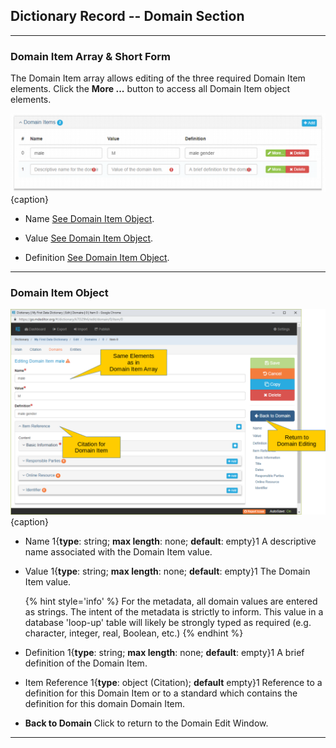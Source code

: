 ## Dictionary Record -- Domain Section
---

### Domain Item Array & Short Form

The <span class="md-panel">Domain Item</span> array allows editing of the three required <span class="md-panel">Domain Item</span> elements.  Click the <strong class="btn btn-success btn-xs"> <i class="fa fa-pencil"> </i> More ...</strong> button to access all <span class="md-panel">Domain Item</span> object elements.

![Domain Item Array](/assets/reference/edit-objects/dictionary/domains/domainItem-array.png){caption}

* <span class="md-element">Name</span> [See Domain Item Object](#domain-item-object).

* <span class="md-element">Value</span> [See Domain Item Object](#domain-item-object).  

* <span class="md-element">Definition</span> [See Domain Item Object](#domain-item-object).  

---

### Domain Item Object

![Domain Item Edit Window](/assets/reference/edit-objects/dictionary/domains/domainItem.png){caption}

* <span class="md-element">Name</span> <i class="fa fa-asterisk required" title="Required"> </i> 1{**type**: string; **max length**: none; **default**: empty}1 A descriptive name associated with the <span class="md-panel">Domain Item</span> value.

* <span class="md-element">Value</span> <i class="fa fa-asterisk required" title="Required"> </i> 1{**type**: string; **max length**: none; **default**: empty}1  The <span class="md-panel">Domain Item</span> value.  

  {% hint style='info' %}
  For the metadata, all domain values are entered as strings.  The intent of the metadata is strictly to inform.  This value in a database 'loop-up' table will likely be strongly typed as required (e.g. character, integer, real, Boolean, etc.)
  {% endhint %}

* <span class="md-element">Definition</span> <i class="fa fa-asterisk required" title="Required"> </i> 1{**type**: string; **max length**: none; **default**: empty}1  A brief definition of the <span class="md-panel">Domain Item</span>. 

* <span class="md-panel">Item Reference</span> 1{**type**: object (<span class="md-panel">Citation</span>); **default** empty}1 Reference to a definition for this <span class="md-panel">Domain Item</span> or to a standard which contains the definition for this domain <span class="md-panel">Domain Item</span>.

* <strong class="btn btn-primary btn-xs"> <i class="fa fa-arrow-left"> </i> Back to Domain</strong> Click to return to the <span class="md-section">Domain</span> <span class="md-window">Edit Window</span>.

---
